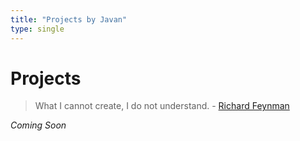 ```yaml
---
title: "Projects by Javan"
type: single
---
```

# Projects
> What I cannot create, I do not understand. - [Richard Feynman]("https://en.wikipedia.org/wiki/Richard_Feynman" "He's really spitting facts about me")

*Coming Soon*
